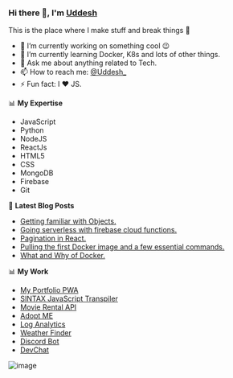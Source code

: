 ### Hi there 👋, I'm [Uddesh](https://uddesh.me)

This is the place where I make stuff and break things :rofl:

- 🔭 I’m currently working on something cool :wink:
- 🌱 I’m currently learning Docker, K8s and lots of other things.
- 💬 Ask me about anything related to Tech.
- 📫 How to reach me: [@Uddesh\_](https://twitter.com/Uddesh_)
- ⚡ Fun fact: I :heart: JS.

📊 **My Expertise**

- JavaScript
- Python
- NodeJS
- ReactJs
- HTML5
- CSS
- MongoDB
- Firebase
- Git

📕 **Latest Blog Posts**

<!-- BLOG-POST-LIST:START -->
- [Getting familiar with Objects.](https://dev.to/uddeshjain/getting-familiar-with-objects-9j1)
- [Going serverless with firebase cloud functions.](https://dev.to/uddeshjain/going-serverless-with-firebase-cloud-functions-3m6h)
- [Pagination in React.](https://dev.to/uddeshjain/pagination-in-react-1dc7)
- [Pulling the first Docker image and a few essential commands.](https://dev.to/uddeshjain/pulling-the-first-docker-image-and-a-few-essential-commands-58cf)
- [What and Why of Docker.](https://dev.to/uddeshjain/what-and-why-of-docker-59kg)
<!-- BLOG-POST-LIST:END -->

📊 **My Work**

- [My Portfolio PWA](https://uddesh.me)
- [SINTAX JavaScript Transpiler](https://github.com/UddeshJain/SINTAX)
- [Movie Rental API](https://github.com/UddeshJain/movie_rental_api)
- [Adopt ME](https://github.com/UddeshJain/adopt-me)
- [Log Analytics](https://github.com/UddeshJain/log-analytics)
- [Weather Finder](https://weather-app-8827.firebaseapp.com/)
- [Discord Bot](https://discordapp.com/oauth2/authorize&client_id=560817962291036161&scope=bot&permissions=8)
- [DevChat](https://realtime-chat-app88.web.app/login)

![image](https://github.com/saadeghi/saadeghi/blob/master/dino.gif)
